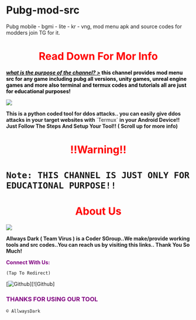 # Pubg-mod-src
Pubg mobile - bgmi - lite - kr - vng, mod menu apk and source codes for modders join TG for it.
<h1 style="color:red" align="center">Read Down For Mor Info</h1>
<div>
<p style="color:black"><b><i><u>what is the purpose of the channel? ></u></i> this channel provides mod menu src for any game including pubg all versions, unity games, unreal engine games and more also terminal and termux codes and tutorials all are just for educational purposes!</b></p>
<img src="https://cdn.discordapp.com/attachments/870740780938047520/870740893093724240/20210731_005139.jpg">
<p style="color:80% black"><b>This is a python coded tool for ddos attacks.. you can easily give ddos attacks in your target websites with</b> `Termux` <b>in your Android Device!! Just Follow The Steps And Setup Your Tool!! ( Scroll up for more info) </b> 
<br>
<h1 align="center" style="color:red">!!Warning!! <h1>

`Note: THIS CHANNEL IS JUST ONLY FOR EDUCATIONAL PURPOSE!!`

<h1 style="color:red" align="center"> About Us </h1>

<img src="https://cdn.discordapp.com/attachments/870740780938047520/871007159150837820/20210610_164346.jpg">

<p><b>Allways Dark ( Team Virus ) is a Coder SGroup..We make/provide working tools and src codes..You can reach us by visiting this links.. Thank You So Much!</b></p>

<p style="color:purple"><b>Connect With Us:</b></p>

``(Tap To Redirect)``


[![Github](https://img.shields.io/badge/TELEGRAM-TgGroup-orange?style=for-the-badge&logo=telegram)][![Github]
<h3 style="color:purple"> THANKS FOR USING OUR TOOL </h3>

``© AllwaysDark``
